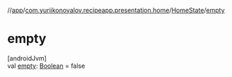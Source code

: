 //[app](../../../index.md)/[com.yuriikonovalov.recipeapp.presentation.home](../index.md)/[HomeState](index.md)/[empty](empty.md)

# empty

[androidJvm]\
val [empty](empty.md): [Boolean](https://kotlinlang.org/api/latest/jvm/stdlib/kotlin/-boolean/index.html) = false
